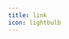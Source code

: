 ```yaml
---
title: link
icon: lightbulb
---
```


<SiteInfo
  name="QQ机器人"
  desc="点击添加"
  url="https://bot.q.qq.com/s/917433cnh?id=102131063"
  logo="https://img.vinua.cn/images/IgbbC.jpg"
  preview="https://img.vinua.cn/images/I2Vkl.jpg"
/>

<SiteInfo
  name="官方群聊"
  desc="点击加群"
  url="http://qm.qq.com/cgi-bin/qm/qr?_wv=1027&k=ccIiho4YYV0fl3Oxx_XG22h56qJ6HvQ5&authKey=03JWw3SkDCgY60pCwV8empuTfB39cmEJ04KZa%2FVHhgiO1P7JT1xJ0fqG%2F3tSgH2R&noverify=0&group_code=317849294"
  logo="https://img.vinua.cn/images/I2COi.png"
  preview="https://img.vinua.cn/images/I2MS1.jpg"
/>

<SiteInfo
  name="联系作者"
  desc="点击添加"
  url="https://qm.qq.com/q/vAN1O22vB0"
  logo="https://img.vinua.cn/images/I2COi.png"
  preview="https://img.vinua.cn/images/I2MS1.jpg"
/>


